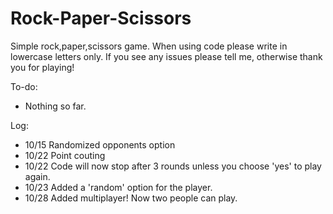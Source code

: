 # Rock-Paper-Scissors

Simple rock,paper,scissors game. When using code please write in lowercase letters only. If you see any issues please tell me, otherwise thank you for playing!

To-do:
- Nothing so far.

Log:
- 10/15 Randomized opponents option
- 10/22 Point couting 
- 10/22 Code will now stop after 3 rounds unless you choose 'yes' to play again.
- 10/23 Added a 'random' option for the player.
- 10/28 Added multiplayer! Now two people can play.
